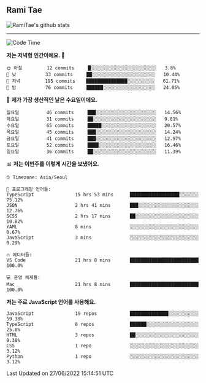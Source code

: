 ## Rami Tae

![RamiTae's github stats](https://github-readme-stats.vercel.app/api?username=RamiTae&show_icons=true&theme=tokyonight)

---
<!--START_SECTION:waka-->
![Code Time](http://img.shields.io/badge/Code%20Time-200%20hrs%2059%20mins-blue)

**저는 저녁형 인간이에요. 🦉** 

```text
🌞 아침         12 commits     █░░░░░░░░░░░░░░░░░░░░░░░░   3.8% 
🌆 낮　         33 commits     ██░░░░░░░░░░░░░░░░░░░░░░░   10.44% 
🌃 저녁         195 commits    ███████████████░░░░░░░░░░   61.71% 
🌙 밤　         76 commits     ██████░░░░░░░░░░░░░░░░░░░   24.05%

```
📅 **제가 가장 생산적인 날은 수요일이에요.** 

```text
월요일          46 commits     ███░░░░░░░░░░░░░░░░░░░░░░   14.56% 
화요일          31 commits     ██░░░░░░░░░░░░░░░░░░░░░░░   9.81% 
수요일          65 commits     █████░░░░░░░░░░░░░░░░░░░░   20.57% 
목요일          45 commits     ███░░░░░░░░░░░░░░░░░░░░░░   14.24% 
금요일          41 commits     ███░░░░░░░░░░░░░░░░░░░░░░   12.97% 
토요일          52 commits     ████░░░░░░░░░░░░░░░░░░░░░   16.46% 
일요일          36 commits     ██░░░░░░░░░░░░░░░░░░░░░░░   11.39%

```


📊 **저는 이번주를 이렇게 시간을 보냈어요.** 

```text
⌚︎ Timezone: Asia/Seoul

💬 프로그래밍 언어들: 
TypeScript               15 hrs 53 mins      ██████████████████░░░░░░░   75.12% 
JSON                     2 hrs 41 mins       ███░░░░░░░░░░░░░░░░░░░░░░   12.76% 
SCSS                     2 hrs 17 mins       ██░░░░░░░░░░░░░░░░░░░░░░░   10.82% 
YAML                     8 mins              ░░░░░░░░░░░░░░░░░░░░░░░░░   0.67% 
JavaScript               3 mins              ░░░░░░░░░░░░░░░░░░░░░░░░░   0.29%

🔥 에디터들: 
VS Code                  21 hrs 8 mins       █████████████████████████   100.0%

💻 운영 체제들: 
Mac                      21 hrs 8 mins       █████████████████████████   100.0%

```

**저는 주로 JavaScript 언어를 사용해요.** 

```text
JavaScript               19 repos            ██████████████░░░░░░░░░░░   59.38% 
TypeScript               8 repos             ██████░░░░░░░░░░░░░░░░░░░   25.0% 
HTML                     3 repos             ██░░░░░░░░░░░░░░░░░░░░░░░   9.38% 
CSS                      1 repo              ░░░░░░░░░░░░░░░░░░░░░░░░░   3.12% 
Python                   1 repo              ░░░░░░░░░░░░░░░░░░░░░░░░░   3.12%

```



 Last Updated on 27/06/2022 15:14:51 UTC
<!--END_SECTION:waka-->
